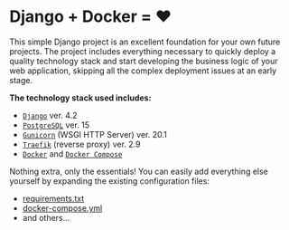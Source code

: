 # Django + Docker = ❤️
This simple Django project is an excellent foundation for your own future projects. 
The project includes everything necessary to quickly deploy a quality technology stack and 
start developing the business logic of your web application, skipping all the complex deployment issues at an early stage.

**The technology stack used includes:**
- [`Django`](https://www.djangoproject.com) ver. 4.2
- [`PostgreSQL`](https://www.postgresql.org) ver. 15
- [`Gunicorn`](https://gunicorn.org) (WSGI HTTP Server) ver. 20.1
- [`Traefik`](https://traefik.io/traefik/) (reverse proxy) ver. 2.9
- [`Docker`](https://docs.docker.com/get-docker/) and [`Docker Compose`](https://docs.docker.com/compose/)

Nothing extra, only the essentials! You can easily add everything else yourself by expanding the existing configuration files:
- [requirements.txt](https://github.com/amerkurev/django-docker-template/blob/master/requirements.txt)
- [docker-compose.yml](https://github.com/amerkurev/django-docker-template/blob/master/docker-compose.yml)
- and others...
